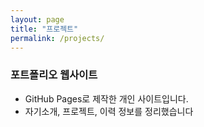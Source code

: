 ```yaml
---
layout: page
title: "프로젝트"
permalink: /projects/
---
```


### 포트폴리오 웹사이트
- GitHub Pages로 제작한 개인 사이트입니다.
- 자기소개, 프로젝트, 이력 정보를 정리했습니다
